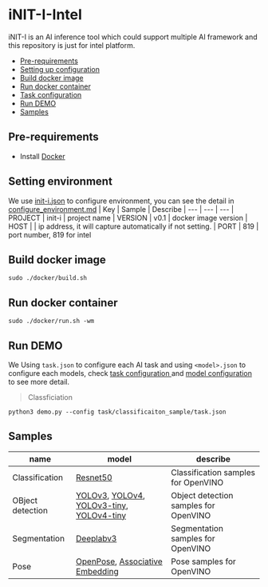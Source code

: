 # iNIT-I-Intel
iNIT-I is an AI inference tool which could support multiple AI framework and this repository is just for intel platform.

* [Pre-requirements](#pre-requirements)
* [Setting up configuration](#setting-environment)
* [Build docker image](#build-docker-image)
* [Run docker container](#run-docker-container)
* [Task configuration](#configuration)
* [Run DEMO](#run-demo)
* [Samples](#samples)

## Pre-requirements
* Install [Docker](https://docs.docker.com/engine/install/ubuntu/)

## Setting environment
We use [init-i.json](init-i.json) to configure environment, you can see the detail in [configure_environment.md](docs/configure_environment.md)
| Key       | Sample            | Describe
| ---       | ---               | --- 
| PROJECT   | init-i            | project name
| VERSION   | v0.1              | docker image version
| HOST      |                 | ip address, it will capture automatically if not setting.
| PORT      | 819               | port number, 819 for intel

##  Build docker image
```shell
sudo ./docker/build.sh
```

## Run docker container
```shell
sudo ./docker/run.sh -wm
```

## Run DEMO
We Using `task.json` to configure each AI task and using `<model>.json` to configure each models, check [ task configuration ](./docs/task_configuration.md) and [model configuration](./docs/model_configuration.md) to see more detail.
> Classficiation
``` shell
python3 demo.py --config task/classificaiton_sample/task.json
```

## Samples

name             | model                            | describe
-----------------|-----------------------------------------|--------------
Classification   | [Resnet50](https://docs.openvino.ai/latest/omz_models_model_resnet_50_tf.html)                              | Classification samples for OpenVINO
OBject detection | [YOLOv3](https://docs.openvino.ai/latest/omz_models_model_yolo_v3_tf.html), [YOLOv4](https://docs.openvino.ai/latest/omz_models_model_yolo_v4_tf.html), [YOLOv3-tiny](https://docs.openvino.ai/latest/omz_models_model_yolo_v3_tiny_tf.html), [YOLOv4-tiny](https://docs.openvino.ai/latest/omz_models_model_yolo_v4_tiny_tf.html)| Object detection samples for OpenVINO
Segmentation     | [Deeplabv3](https://docs.openvino.ai/latest/omz_models_model_deeplabv3.html)                               | Segmentation samples for OpenVINO
Pose             | [OpenPose](https://docs.openvino.ai/latest/omz_demos_human_pose_estimation_demo_python.html#doxid-omz-demos-human-pose-estimation-demo-python),  [Associative Embedding ](https://docs.openvino.ai/latest/omz_demos_human_pose_estimation_demo_python.html#doxid-omz-demos-human-pose-estimation-demo-python)        | Pose samples for OpenVINO
